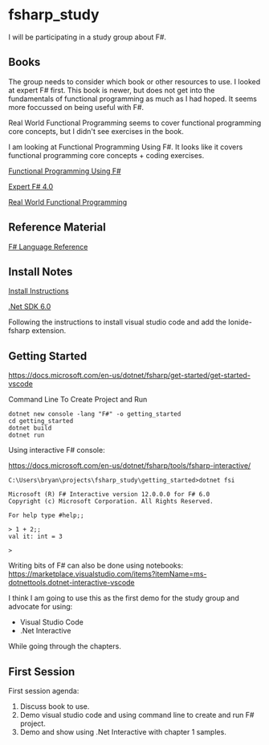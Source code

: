 # fsharp_study

I will be participating in a study group about F#.
## Books

The group needs to consider which book or other resources to use. I looked at expert F# first.
This book is newer, but does not get into the fundamentals of functional programming as much
as I had hoped. It seems more foccussed on being useful with F#.

Real World Functional Programming seems to cover functional programming core concepts, but I
didn't see exercises in the book.

I am looking at Functional Programming Using F#. It looks like it covers functional programming
core concepts + coding exercises.

[Functional Programming Using F#](https://www.amazon.com/Functional-Programming-Using-Michael-Hansen-ebook-dp-B00CARIB52/dp/B00CARIB52/ref=mt_other?_encoding=UTF8&me=&qid=1636733852)

[Expert F# 4.0](https://link.springer.com/book/10.1007/978-1-4842-0740-6?utm_medium=affiliate&utm_source=commission_junction&CJEVENT=25654b34436911ec81945df20a1c0e13&utm_campaign=3_nsn6445_brand_PID9069228&utm_content=de_textlink&?utm_medium=affiliate&utm_term=PID9069228)

[Real World Functional Programming](https://www.manning.com/books/real-world-functional-programming?query=real%20world%20functional%20programming)

## Reference Material

[F# Language Reference](https://docs.microsoft.com/en-us/dotnet/fsharp/language-reference/)

## Install Notes

[Install Instructions](https://docs.microsoft.com/en-us/dotnet/fsharp/get-started/install-fsharp#install-f-with-visual-studio-code)

[.Net SDK 6.0](https://dotnet.microsoft.com/download/dotnet/thank-you/sdk-6.0.100-windows-x64-installer)

Following the instructions to install visual studio code and add the Ionide-fsharp extension.

## Getting Started

https://docs.microsoft.com/en-us/dotnet/fsharp/get-started/get-started-vscode

Command Line To Create Project and Run

```
dotnet new console -lang "F#" -o getting_started
cd getting_started
dotnet build
dotnet run
```

Using interactive F# console:

https://docs.microsoft.com/en-us/dotnet/fsharp/tools/fsharp-interactive/

```
C:\Users\bryan\projects\fsharp_study\getting_started>dotnet fsi

Microsoft (R) F# Interactive version 12.0.0.0 for F# 6.0
Copyright (c) Microsoft Corporation. All Rights Reserved.

For help type #help;;

> 1 + 2;;
val it: int = 3

>
```

Writing bits of F# can also be done using notebooks:
https://marketplace.visualstudio.com/items?itemName=ms-dotnettools.dotnet-interactive-vscode

I think I am going to use this as the first demo for the study group and advocate for using:
* Visual Studio Code
* .Net Interactive

While going through the chapters.

## First Session

First session agenda:

1. Discuss book to use.
2. Demo visual studio code and using command line to create and run F# project.
3. Demo and show using .Net Interactive with chapter 1 samples.

